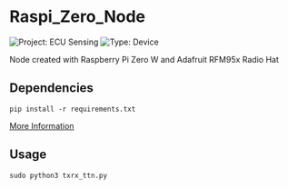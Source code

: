 # Raspi_Zero_Node

![Project: ECU Sensing](https://img.shields.io/badge/Project-ECU%20Sensing-blueviolet)
![Type: Device ](https://img.shields.io/badge/Type-Device-important)

Node created with Raspberry Pi Zero W and Adafruit RFM95x Radio Hat

## Dependencies
    pip install -r requirements.txt
[More Information](https://pypi.org/project/LoRaPy/)

## Usage
    sudo python3 txrx_ttn.py
    
    

